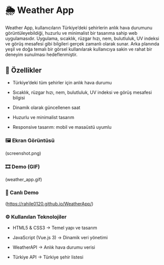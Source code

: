 # 🌦️ Weather App

Weather App, kullanıcıların Türkiye’deki şehirlerin anlık hava durumunu görüntüleyebildiği, huzurlu ve minimalist bir tasarıma sahip web uygulamasıdır.
Uygulama, sıcaklık, rüzgar hızı, nem, bulutluluk, UV indeksi ve görüş mesafesi gibi bilgileri gerçek zamanlı olarak sunar. Arka planında yeşil ve doğa temalı bir görsel kullanılarak kullanıcıya sakin ve rahat bir deneyim sunulması hedeflenmiştir.

## 🚀 Özellikler

* Türkiye’deki tüm şehirler için anlık hava durumu

* Sıcaklık, rüzgar hızı, nem, bulutluluk, UV indeksi ve görüş mesafesi bilgisi

* Dinamik olarak güncellenen saat

* Huzurlu ve minimalist tasarım

* Responsive tasarım: mobil ve masaüstü uyumlu

###  🖼️ Ekran Görüntüsü
(screenshot.png)

### 🎞️ Demo (GIF)
(weather_app.gif)

### 🔗 Canlı Demo
(https://rahile0120.github.io/WeatherApp/)

### ⚙️ Kullanılan Teknolojiler

* HTML5 & CSS3 → Temel yapı ve tasarım

* JavaScript (Vue.js 3) → Dinamik veri yönetimi

* WeatherAPI
 → Anlık hava durumu verisi

* Türkiye API
 → Türkiye şehir listesi
